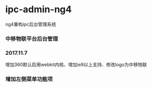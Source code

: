 # ipc-admin-ng4
ng4重构ipc后台管理系统

### 中移物联平台后台管理

### 2017.11.7
增加360默认启用webkit内核、增加ie9以上支持、修改logo为中移物联

### 增加左侧菜单功能项